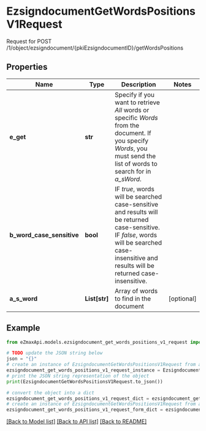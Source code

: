 # EzsigndocumentGetWordsPositionsV1Request

Request for POST /1/object/ezsigndocument/{pkiEzsigndocumentID}/getWordsPositions

## Properties

Name | Type | Description | Notes
------------ | ------------- | ------------- | -------------
**e_get** | **str** | Specify if you want to retrieve *All* words or specific *Words* from the document. If you specify *Words*, you must send the list of words to search for in *a_sWord*. | 
**b_word_case_sensitive** | **bool** | IF *true*, words will be searched case-sensitive and results will be returned case-sensitive. IF *false*, words will be searched case-insensitive and results will be returned case-insensitive. | 
**a_s_word** | **List[str]** | Array of words to find in the document | [optional] 

## Example

```python
from eZmaxApi.models.ezsigndocument_get_words_positions_v1_request import EzsigndocumentGetWordsPositionsV1Request

# TODO update the JSON string below
json = "{}"
# create an instance of EzsigndocumentGetWordsPositionsV1Request from a JSON string
ezsigndocument_get_words_positions_v1_request_instance = EzsigndocumentGetWordsPositionsV1Request.from_json(json)
# print the JSON string representation of the object
print(EzsigndocumentGetWordsPositionsV1Request.to_json())

# convert the object into a dict
ezsigndocument_get_words_positions_v1_request_dict = ezsigndocument_get_words_positions_v1_request_instance.to_dict()
# create an instance of EzsigndocumentGetWordsPositionsV1Request from a dict
ezsigndocument_get_words_positions_v1_request_form_dict = ezsigndocument_get_words_positions_v1_request.from_dict(ezsigndocument_get_words_positions_v1_request_dict)
```
[[Back to Model list]](../README.md#documentation-for-models) [[Back to API list]](../README.md#documentation-for-api-endpoints) [[Back to README]](../README.md)


